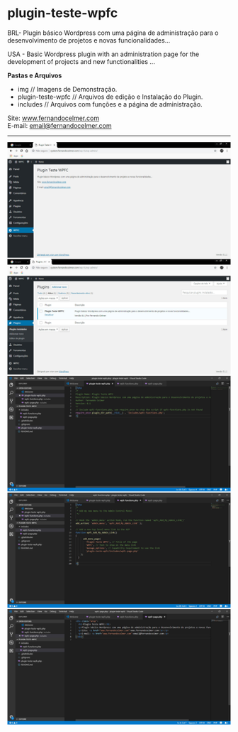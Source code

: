 # plugin-teste-wpfc

BRL- Plugin básico Wordpress com uma página de administração para o desenvolvimento de projetos e novas funcionalidades...</p>
USA - Basic Wordpress plugin with an administration page for the development of projects and new functionalities ...

<p><b>Pastas e Arquivos</b></p>
<ul>
	<li>img // Imagens de Demonstração.</li>
	<li>plugin-teste-wpfc // Arquivos de edição e Instalação do Plugin.</li>
	<li>includes // Arquivos com funções e a página de administração.</li>
</ul>

Site: www.fernandocelmer.com
</br>
E-mail: email@fernandocelmer.com
________________________________
<p>
<img src="https://github.com/FernandoCelmer/plugin-teste-wpfc/blob/master/img/img-plugin-teste-wpfc-01.jpg?raw=true" alt="img-plugin-teste-wpfc-01.jpg">
<img src="https://github.com/FernandoCelmer/plugin-teste-wpfc/blob/master/img/img-plugin-teste-wpfc-02.jpg?raw=true" alt="img-plugin-teste-wpfc-02.jpg">
<img src="https://github.com/FernandoCelmer/plugin-teste-wpfc/blob/master/img/img-plugin-teste-wpfc-03.jpg?raw=true" alt="img-plugin-teste-wpfc-03.jpg">
<img src="https://github.com/FernandoCelmer/plugin-teste-wpfc/blob/master/img/img-plugin-teste-wpfc-04.jpg?raw=true" alt="img-plugin-teste-wpfc-04.jpg">
<img src="https://github.com/FernandoCelmer/plugin-teste-wpfc/blob/master/img/img-plugin-teste-wpfc-05.jpg?raw=true" alt="img-plugin-teste-wpfc-05.jpg"></p>

